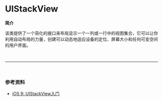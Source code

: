 # UIStackView

**简介**

该类提供了一个简化的接口来布局显示一个一列或一行中的视图集合，它可以让你利用自动布局的力量，创建可以动态地适应设备的定位、屏幕大小和任何可变空间的用户界面。

<br>

***

<br>

### 参考资料

* [iOS 9: UIStackView入门](http://www.cocoachina.com/ios/20150623/12233.html)